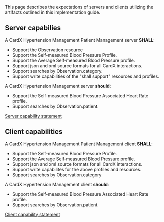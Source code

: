 This page describes the expectations of servers and clients utilizing the artifacts outlined in this implementation guide. 

## Server capabilies

A CardX Hypertension Management Patient Management server **SHALL**:

- Support the Observation resource
- Support the Self-measured Blood Pressure Profile. 
- Support the Average Self-measured Blood Pressure profile.
- Support json and xml source formats for all CardX interactions.
- Support searches by Observation.category.
- Support write capabilities of the "shall support" resources and profiles.

A CardX Hypertension Management server **should**:

- Support the Self-measured Blood Pressure Associated Heart Rate profile.
- Support searches by Observation.patient.

[Server capability statement](CapabilityStatement-CardXCapabilityStatementServer.html)

## Client capabilities

A CardX Hypertension Management Patient Management client **SHALL**:

- Support the Self-measured Blood Pressure Profile.
- Support the Average Self-measured Blood Pressure profile.
- Support json and xml source formats for all CardX interactions.
- Support write capabilites for the above profiles and resources.
- Support searches by Observation.category

A CardX Hypertension Management client **should**:

- Support the Self-measured Blood Pressure Associated Heart Rate profile.
- Support searches by Observation.patient.

[Client capability statement](CapabilityStatement-CardXCapabilityStatementClient.html)
